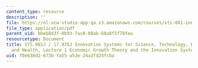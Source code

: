 ```yaml
---
content_type: resource
description: ''
file: https://ol-ocw-studio-app-qa.s3.amazonaws.com/courses/sts-081-innovation-systems-for-science-technology-energy-manufacturing-and-health-spring-2017/f0e638d2673bfa55a53e24a3fd24fcba_MITSTS_081JS17_lec1.pdf
file_type: application/pdf
parent_uid: bbeb8d3f-0b93-7ac8-08ab-68a8f5f78fea
resourcetype: Document
title: STS.081J / 17.935J Innovation Systems for Science, Technology, Energy, Manufacturing
  and Health, Lecture 1 Economic Growth Theory and the Innovation System
uid: f0e638d2-673b-fa55-a53e-24a3fd24fcba
---
```

